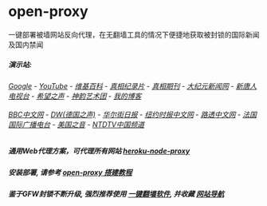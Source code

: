 # open-proxy
一键部署被墙网站反向代理，在无翻墙工具的情况下便捷地获取被封锁的国际新闻及国内禁闻

#####  演示站:
######  [Google](http://45.77.0.184:8888/search?q=425事件) - [YouTube](http://45.77.0.184:8700/results?search_query=425事件) - [维基百科](http://45.77.0.184:8100/wiki/喬高-麥塔斯調查報告) - [真相纪录片](http://45.77.0.184:10080/videos) - [真相期刊](http://45.77.0.184:8300/display.aspx?category_id=3&zhuanti_id=2) - [大纪元新闻网](http://45.77.0.184:10080) - [新唐人电视台](http://45.77.0.184:8000) - [希望之声](http://45.77.0.184:8200) - [神韵艺术团](http://45.77.0.184:8000/xtr/gb/prog673.html) - [我的博客](http://45.77.0.184:10000/)<br/> <br/> [BBC中文网](http://45.77.0.184:9100/zhongwen) - [DW(德国之声)](http://45.77.0.184:9200/zh/在线报导/s-9058?&zhongwen=simp) - [华尔街日报](http://45.77.0.184:9300) - [纽约时报中文网](http://45.77.0.184:9400) - [路透中文网](http://45.77.0.184:9500/) - [法国国际广播电台](http://45.77.0.184:9600/) - [美国之音](http://45.77.0.184:9700/) - [NTDTV中国频道](http://45.77.0.184:10080/videos/tv.html)

##### 通用Web代理方案，可代理所有网站 [heroku-node-proxy](https://github.com/gfw-breaker/heroku-node-proxy#--end--) 

##### 安装部署, 请参考 [open-proxy 搭建教程](https://github.com/gfw-breaker/open-proxy/wiki#open-proxy-%E6%90%AD%E5%BB%BA%E6%95%99%E7%A8%8B)

##### 鉴于GFW封锁不断升级, 强烈推荐使用 [一键翻墙软件](http://45.77.0.184:10000/fgate/), 并收藏 [网站导航](https://github.com/gfw-breaker/open-proxy/blob/master/README.md)

